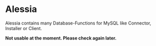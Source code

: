 # Alessia

Alessia contains many Database-Functions for MySQL like Connector, Installer or Client.

**Not usable at the moment. Please check again later.**